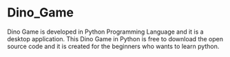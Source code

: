 # Dino_Game
Dino Game is developed in Python Programming Language and it is a desktop application. This Dino Game in Python is free to download the open source code and it is created for the beginners who wants to learn python. 
